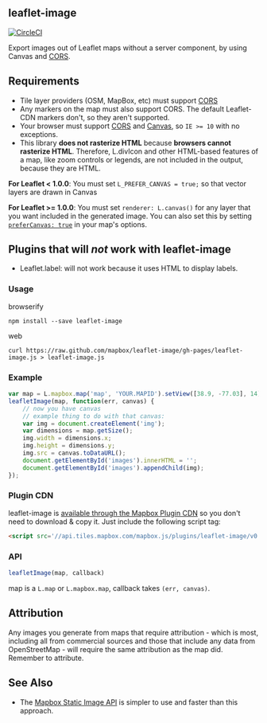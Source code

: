 ## leaflet-image

[![CircleCI](https://circleci.com/gh/mapbox/leaflet-image/tree/gh-pages.svg?style=svg)](https://circleci.com/gh/mapbox/leaflet-image/tree/gh-pages)

Export images out of Leaflet maps without a server component, by using
Canvas and [CORS](http://en.wikipedia.org/wiki/Cross-origin_resource_sharing).

## Requirements

* Tile layer providers (OSM, MapBox, etc) must support [CORS](http://en.wikipedia.org/wiki/Cross-origin_resource_sharing)
* Any markers on the map must also support CORS. The default Leaflet-CDN markers
  don't, so they aren't supported.
* Your browser must support [CORS](http://caniuse.com/#feat=cors) and [Canvas](http://caniuse.com/#feat=canvas),
  so `IE >= 10` with no exceptions.
* This library **does not rasterize HTML** because **browsers cannot rasterize HTML**. Therefore,
  L.divIcon and other HTML-based features of a map, like zoom controls or legends, are not
  included in the output, because they are HTML.

__For Leaflet < 1.0.0__: You must set `L_PREFER_CANVAS = true;` so that vector
  layers are drawn in Canvas
  
__For Leaflet >= 1.0.0__: You must set `renderer: L.canvas()` for any layer that
  you want included in the generated image. You can also set this by setting [`preferCanvas: true`](http://leafletjs.com/reference-1.0.0.html#map-prefercanvas) in your map's options.
  
## Plugins that will _not_ work with leaflet-image

* Leaflet.label: will not work because it uses HTML to display labels.

### Usage

browserify

    npm install --save leaflet-image

web

    curl https://raw.github.com/mapbox/leaflet-image/gh-pages/leaflet-image.js > leaflet-image.js

### Example

```js
var map = L.mapbox.map('map', 'YOUR.MAPID').setView([38.9, -77.03], 14);
leafletImage(map, function(err, canvas) {
    // now you have canvas
    // example thing to do with that canvas:
    var img = document.createElement('img');
    var dimensions = map.getSize();
    img.width = dimensions.x;
    img.height = dimensions.y;
    img.src = canvas.toDataURL();
    document.getElementById('images').innerHTML = '';
    document.getElementById('images').appendChild(img);
});
```

### Plugin CDN

leaflet-image is [available through the Mapbox Plugin CDN](https://www.mapbox.com/mapbox.js/plugins/#leaflet-image) so you don't need to download & copy it. Just include the following script tag:

```html
<script src='//api.tiles.mapbox.com/mapbox.js/plugins/leaflet-image/v0.0.4/leaflet-image.js'></script>
```

### API

```js
leafletImage(map, callback)
```

map is a `L.map` or `L.mapbox.map`, callback takes `(err, canvas)`.

## Attribution

Any images you generate from maps that require attribution - which is most, including all from commercial sources and those that include any data from OpenStreetMap - will require the same attribution as the map did. Remember to attribute.

## See Also

* The [Mapbox Static Image API](https://www.mapbox.com/developers/api/static/) is simpler to use
  and faster than this approach.
